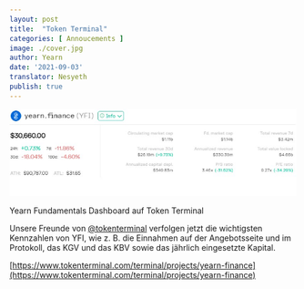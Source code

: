 ```yaml
---
layout: post
title:  "Token Terminal"
categories: [ Annoucements ]
image: ./cover.jpg
author: Yearn
date: '2021-09-03'
translator: Nesyeth
publish: true
---
```


![](1.jpg)

Yearn Fundamentals Dashboard auf Token Terminal

Unsere Freunde von [@tokenterminal](https://twitter.com/tokenterminal) verfolgen jetzt die wichtigsten Kennzahlen von YFI, wie z. B. die Einnahmen auf der Angebotsseite und im Protokoll, das KGV und das KBV sowie das jährlich eingesetzte Kapital.	

[https://www.tokenterminal.com/terminal/projects/yearn-finance](https://www.tokenterminal.com/terminal/projects/yearn-finance)
